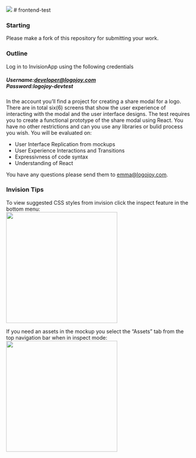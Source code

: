 <img src="https://cdn.logojoy.com/tests/logo.png"/>
# frontend-test

### Starting
Please make a fork of this repository for submitting your work.

### Outline
Log in to InvisionApp using the following credentials

##### Username:developer@logojoy.com<br/> Password:logojoy-devtest

In the account you’ll find a project for creating a share modal for a logo. There are in total six(6) screens that show the user experience of interacting with the modal and the user interface designs. The test requires you to create a functional prototype of the share modal using React. You have no other restrictions and can you use any libraries or bulid process you wish. You will be evaluated on:

* User Interface Replication from mockups
* User Experience Interactions and Transitions
* Expressivness of code syntax
* Understanding of React

You have any questions please send them to <a href="mailto:emma@logojoy.com">emma@logojoy.com</a>.


### Invision Tips
To view suggested CSS styles from invision click the inspect feature in the bottom menu:<br/>
<img src="https://cdn.logojoy.com/tests/Invision1.png" width="300px"/>

If you need an assets in the mockup you select the “Assets” tab from the top navigation bar when in inspect mode:<br />
<img src="https://cdn.logojoy.com/tests/Invision2.png" width="300px"/>
